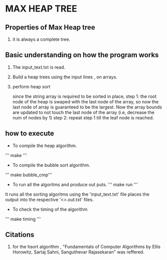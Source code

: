 # MAX HEAP TREE

## Properties of Max Heap tree

1. it is always a complete tree.

## Basic understanding on how the program works

1. The input_text.txt is read.
2. Build a heap trees using the input lines , on arrays.
3. perform heap sort

    since the string array is required to be sorted in place, 
    step 1: the root node of the heap is swaped with the last node of the array, so now the last node of array is guaranteed to be the largest. Now the array bounds are updated to not touch the last node of the array (i.e, decrease the num of nodes by 1)
    step 2: repeat step 1 till the leaf node is reached.

## how to execute

* To compile the heap algorithm.

''' make '''

* To compile the bubble sort algorithm.

''' make bubble_cmp'''

* To run all the algoritms and produce out puts.
''' make run '''

It runs all the sorting algoritms using the 'input_text.txt' file places the output into the respective '<>.out.txt' files.

* To check the timing of the algorithm

''' make timing '''

## Citations

1. for the hsort algorithm , "Fundamentals of Computer Algorithms by Ellis Horowitz, Sartaj Sahni, Sanguthevar Rajasekaran" was reffered.
